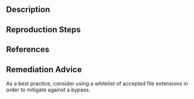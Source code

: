 ## Description


## Reproduction Steps


## References


## Remediation Advice

As a best practice, consider using a whitelist of accepted file extensions in order to mitigate against a bypass.
